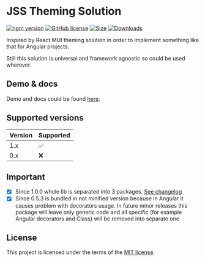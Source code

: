 # JSS Theming Solution

[![npm version](https://img.shields.io/npm/v/jss-theme.svg)](https://www.npmjs.com/package/jss-theme) [![GitHub license](https://img.shields.io/badge/license-MIT-blue.svg)](https://github.com/mopcweb/jss-theme/blob/master/LICENSE) [![Size](https://img.shields.io/bundlephobia/minzip/jss-theme.svg)](https://npmjs.org/package/jss-theme) [![Downloads](https://img.shields.io/npm/dm/jss-theme.svg)](https://npmjs.org/package/jss-theme)

Inspired by React MUI theming solution in order to implement something like that for Angular projects.

Still this solution is universal and framework agnostic so could be used wherever.

## Demo & docs

Demo and docs could be found [here](https://mopcweb.github.io/jss-theme).

## Supported versions

Version | Supported
------- | -----
  1.x   | :white_check_mark:
  0.x   | :x:


## Important

- [x] Since 1.0.0 whole lib is separated into 3 packages. [See changelog](https://github.com/mopcweb/jss-theme/blob/master/CHANGELOG.md)
- [x] Since 0.5.3 is bundled in not minified version because in Angular it causes problem with decorators usage.
In future minor releases this package will leave only generic code and all specific (for example Angular decorators and Class) will be removed into separate one

## License

This project is licensed under the terms of the [MIT license](https://github.com/mopcweb/jss-theme/blob/master/LICENSE).
